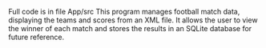 Full code is in file App/src
This program manages football match data, displaying the teams and scores from an XML file. It allows the user to view the winner of each match and stores the results in an SQLite database for future reference.
